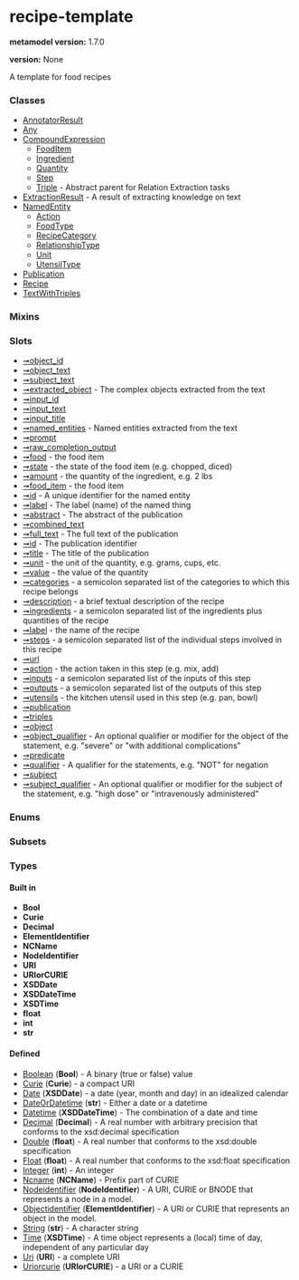 
# recipe-template


**metamodel version:** 1.7.0

**version:** None


A template for food recipes


### Classes

 * [AnnotatorResult](AnnotatorResult.md)
 * [Any](Any.md)
 * [CompoundExpression](CompoundExpression.md)
     * [FoodItem](FoodItem.md)
     * [Ingredient](Ingredient.md)
     * [Quantity](Quantity.md)
     * [Step](Step.md)
     * [Triple](Triple.md) - Abstract parent for Relation Extraction tasks
 * [ExtractionResult](ExtractionResult.md) - A result of extracting knowledge on text
 * [NamedEntity](NamedEntity.md)
     * [Action](Action.md)
     * [FoodType](FoodType.md)
     * [RecipeCategory](RecipeCategory.md)
     * [RelationshipType](RelationshipType.md)
     * [Unit](Unit.md)
     * [UtensilType](UtensilType.md)
 * [Publication](Publication.md)
 * [Recipe](Recipe.md)
 * [TextWithTriples](TextWithTriples.md)

### Mixins


### Slots

 * [➞object_id](annotatorResult__object_id.md)
 * [➞object_text](annotatorResult__object_text.md)
 * [➞subject_text](annotatorResult__subject_text.md)
 * [➞extracted_object](extractionResult__extracted_object.md) - The complex objects extracted from the text
 * [➞input_id](extractionResult__input_id.md)
 * [➞input_text](extractionResult__input_text.md)
 * [➞input_title](extractionResult__input_title.md)
 * [➞named_entities](extractionResult__named_entities.md) - Named entities extracted from the text
 * [➞prompt](extractionResult__prompt.md)
 * [➞raw_completion_output](extractionResult__raw_completion_output.md)
 * [➞food](foodItem__food.md) - the food item
 * [➞state](foodItem__state.md) - the state of the food item (e.g. chopped, diced)
 * [➞amount](ingredient__amount.md) - the quantity of the ingredient, e.g. 2 lbs
 * [➞food_item](ingredient__food_item.md) - the food item
 * [➞id](namedEntity__id.md) - A unique identifier for the named entity
 * [➞label](namedEntity__label.md) - The label (name) of the named thing
 * [➞abstract](publication__abstract.md) - The abstract of the publication
 * [➞combined_text](publication__combined_text.md)
 * [➞full_text](publication__full_text.md) - The full text of the publication
 * [➞id](publication__id.md) - The publication identifier
 * [➞title](publication__title.md) - The title of the publication
 * [➞unit](quantity__unit.md) - the unit of the quantity, e.g. grams, cups, etc.
 * [➞value](quantity__value.md) - the value of the quantity
 * [➞categories](recipe__categories.md) - a semicolon separated list of the categories to which this recipe belongs
 * [➞description](recipe__description.md) - a brief textual description of the recipe
 * [➞ingredients](recipe__ingredients.md) - a semicolon separated list of the ingredients plus quantities of the recipe
 * [➞label](recipe__label.md) - the name of the recipe
 * [➞steps](recipe__steps.md) - a semicolon separated list of the individual steps involved in this recipe
 * [➞url](recipe__url.md)
 * [➞action](step__action.md) - the action taken in this step (e.g. mix, add)
 * [➞inputs](step__inputs.md) - a semicolon separated list of the inputs of this step
 * [➞outputs](step__outputs.md) - a semicolon separated list of the outputs of this step
 * [➞utensils](step__utensils.md) - the kitchen utensil used in this step (e.g. pan, bowl)
 * [➞publication](textWithTriples__publication.md)
 * [➞triples](textWithTriples__triples.md)
 * [➞object](triple__object.md)
 * [➞object_qualifier](triple__object_qualifier.md) - An optional qualifier or modifier for the object of the statement, e.g. "severe" or "with additional complications"
 * [➞predicate](triple__predicate.md)
 * [➞qualifier](triple__qualifier.md) - A qualifier for the statements, e.g. "NOT" for negation
 * [➞subject](triple__subject.md)
 * [➞subject_qualifier](triple__subject_qualifier.md) - An optional qualifier or modifier for the subject of the statement, e.g. "high dose" or "intravenously administered"

### Enums


### Subsets


### Types


#### Built in

 * **Bool**
 * **Curie**
 * **Decimal**
 * **ElementIdentifier**
 * **NCName**
 * **NodeIdentifier**
 * **URI**
 * **URIorCURIE**
 * **XSDDate**
 * **XSDDateTime**
 * **XSDTime**
 * **float**
 * **int**
 * **str**

#### Defined

 * [Boolean](types/Boolean.md)  (**Bool**)  - A binary (true or false) value
 * [Curie](types/Curie.md)  (**Curie**)  - a compact URI
 * [Date](types/Date.md)  (**XSDDate**)  - a date (year, month and day) in an idealized calendar
 * [DateOrDatetime](types/DateOrDatetime.md)  (**str**)  - Either a date or a datetime
 * [Datetime](types/Datetime.md)  (**XSDDateTime**)  - The combination of a date and time
 * [Decimal](types/Decimal.md)  (**Decimal**)  - A real number with arbitrary precision that conforms to the xsd:decimal specification
 * [Double](types/Double.md)  (**float**)  - A real number that conforms to the xsd:double specification
 * [Float](types/Float.md)  (**float**)  - A real number that conforms to the xsd:float specification
 * [Integer](types/Integer.md)  (**int**)  - An integer
 * [Ncname](types/Ncname.md)  (**NCName**)  - Prefix part of CURIE
 * [Nodeidentifier](types/Nodeidentifier.md)  (**NodeIdentifier**)  - A URI, CURIE or BNODE that represents a node in a model.
 * [Objectidentifier](types/Objectidentifier.md)  (**ElementIdentifier**)  - A URI or CURIE that represents an object in the model.
 * [String](types/String.md)  (**str**)  - A character string
 * [Time](types/Time.md)  (**XSDTime**)  - A time object represents a (local) time of day, independent of any particular day
 * [Uri](types/Uri.md)  (**URI**)  - a complete URI
 * [Uriorcurie](types/Uriorcurie.md)  (**URIorCURIE**)  - a URI or a CURIE
